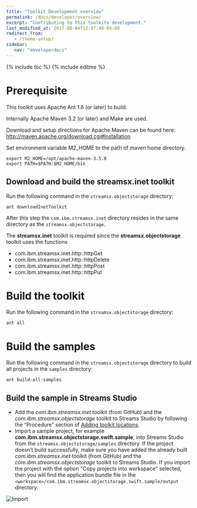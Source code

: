 ```yaml
---
title: "Toolkit Development overview"
permalink: /docs/developer/overview/
excerpt: "Contributing to this toolkits development."
last_modified_at: 2017-08-04T12:37:48-04:00
redirect_from:
   - /theme-setup/
sidebar:
   nav: "developerdocs"
---
```

{% include toc %}
{% include editme %}


# Prerequisite

This toolkit uses Apache Ant 1.8 (or later) to build.

Internally Apache Maven 3.2 (or later) and Make are used.

Download and setup directions for Apache Maven can be found here: http://maven.apache.org/download.cgi#Installation

Set environment variable M2_HOME to the path of maven home directory.

    export M2_HOME=/opt/apache-maven-3.5.0
    export PATH=$PATH:$M2_HOME/bin

## Download and build the streamsx.inet toolkit

Run the following command in the `streamsx.objectstorage` directory:

    ant downloadInetToolkit

After this step the `com.ibm.streamsx.inet` directory resides in the same directory as the `streamsx.objectstorage`.

The **streamsx.inet** toolkit is required since the **streamsx.objectstorage** toolkit uses the functions
* com.ibm.streamsx.inet.http::httpGet
* com.ibm.streamsx.inet.http::httpDelete
* com.ibm.streamsx.inet.http::httpPost
* com.ibm.streamsx.inet.http::httpPut


# Build the toolkit

Run the following command in the `streamsx.objectstorage` directory:

    ant all

# Build the samples

Run the following command in the `streamsx.objectstorage` directory to build all projects in the `samples` directory:

    ant build-all-samples

## Build the sample in Streams Studio

* Add the *com.ibm.streamsx.inet* toolkit (from GitHub) and the *com.ibm.streamsx.objectstorage* toolkit to Streams Studio by following the “Procedure” section of [Adding toolkit locations](https://www.ibm.com/support/knowledgecenter/en/SSCRJU_4.2.0/com.ibm.streams.studio.doc/doc/tusing-working-with-toolkits-adding-toolkit-locations.html).
* Import a sample project, for example **com.ibm.streamsx.objectstorage.swift.sample**, into Streams Studio from the `streamsx.objectstorage/samples` directory. If the project doesn’t build successfully, make sure you have added the already built *com.ibm.streamsx.inet* toolkit (from GitHub) and the *com.ibm.streamsx.objectstorage* toolkit to Streams Studio. If you import the project with the option "Copy projects into workspace" selected, then you will find the application bundle file in the `<workspace>/com.ibm.streamsx.objectstorage.swift.sample/output` directory.

![Import](/streamsx.objectstorage/doc/images/import.png)